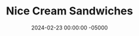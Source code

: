 ---
layout: post
title:  "Nice Cream Sandwiches"
date:   2024-02-23 00:00:00 -05000
categories: 
- Recipes
- Protein Powder
permalink: /recipes/nice-cream-sandwiches
image: /assets/Food/Protein Powder/Nice Cream/nice-cream-cover.jpg
ing: nicecreamsand-ing
facts: nicecreamsand-facts
Prep: 120
Rest: 
Cook: 
Source1: 
Source2: 
Description: Protein ice cream sandwiches are one of my favorite desserts to make. They are 2 no bake protein oat cookies, with a layer of banana ice cream in the middle. The ice cream is very versatile, so you can mix up the flavor by using other frozen fruits or extracts.
Instructions: 
- In a large bowl, mash your bananas with a fork. Mix in the rest of the cookie ingredients - peanut butter, vanilla, almond extract, liquid stevia, cinnamon, salt, cocoa, whey, casein, and quick oats. Chill in the fridge for the oats to soak up the liquid, about 15 minutes<br><br>

- Shape dough into balls (about 24 cookies, 28 g each), and place on a parchment lined cookie sheet.<br><br>

- Slightly wet your fingers, and flatten each cookie as thin as possible. It's okay if they touch a little bit, since they won't be baking. Freeze to fully harden, about 2 hours<br><br>
- <center><img src="/assets/Food/Protein Powder/Nice Cream/nice-cream-3.jpg" alt="" class="instruction-image"></center><br>

- In a food processor, combine the ice cream ingredients - frozen bananas, frozen fruit (mangos or berries work well), and PB2. Process until you have an ice cream like texture.<br><br>
- <center><img src="/assets/Food/Protein Powder/Nice Cream/nice-cream-5.jpg" alt="" class="instruction-image"></center><br>

- Take 2 cookies and a scoop of ice cream (about 50 g). Make into a sandwich, and wrap in aluminum foil. Store ice cream sandwiches in the freezer. Makes 12 sandwiches. Work quickly, the cookies thaw fast since they're so thin. Put the cookies back in freezer if needed
---